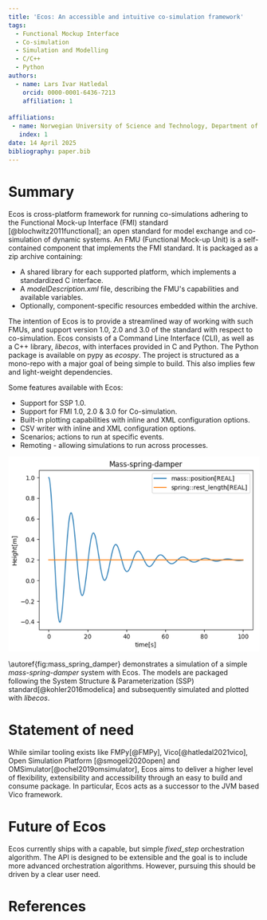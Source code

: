 ```yaml
---
title: 'Ecos: An accessible and intuitive co-simulation framework'
tags:
  - Functional Mockup Interface
  - Co-simulation
  - Simulation and Modelling
  - C/C++
  - Python
authors:
  - name: Lars Ivar Hatledal
    orcid: 0000-0001-6436-7213
    affiliation: 1

affiliations:
 - name: Norwegian University of Science and Technology, Department of ICT and Natural Sciences, Norway
   index: 1
date: 14 April 2025
bibliography: paper.bib
---
```


# Summary

Ecos is cross-platform framework for running co-simulations adhering to the Functional Mock-up Interface (FMI) standard [@blochwitz2011functional]; 
an open standard for model exchange and co-simulation of dynamic systems.
An FMU (Functional Mock-up Unit) is a self-contained component that implements the FMI standard.
It is packaged as a zip archive containing:
- A shared library for each supported platform, which implements a standardized C interface.
- A *modelDescription.xml* file, describing the FMU's capabilities and available variables.
- Optionally, component-specific resources embedded within the archive.

The intention of Ecos is to provide a streamlined way of working with such FMUs, and support version 1.0, 2.0 and 3.0 of the standard with respect to co-simulation.
Ecos consists of a Command Line Interface (CLI), as well as a C++ library, _libecos_, with interfaces provided in C and Python. The Python package is available on pypy as _ecospy_.
The project is structured as a mono-repo with a major goal of being simple to build. This also implies few and light-weight dependencies.

Some features available with Ecos:

* Support for SSP 1.0.
* Support for FMI 1.0, 2.0 & 3.0 for Co-simulation.
* Built-in plotting capabilities with inline and XML configuration options.
* CSV writer with inline and XML configuration options.
* Scenarios; actions to run at specific events.
* Remoting - allowing simulations to run across processes.

![Ecos provides post-simulation plotting facilities](figures/mass_spring_damper.png)

\autoref{fig:mass_spring_damper} demonstrates a simulation of a simple *mass-spring-damper* system with Ecos. 
The models are packaged following the System Structure & Parameterization (SSP) standard[@kohler2016modelica]
and subsequently simulated and plotted with _libecos_.


# Statement of need

While similar tooling exists like FMPy[@FMPy], Vico[@hatledal2021vico], Open Simulation Platform [@smogeli2020open] and OMSimulator[@ochel2019omsimulator], 
Ecos aims to deliver a higher level of flexibility, extensibility and accessibility through an easy to build and consume
package. In particular, Ecos acts as a successor to the JVM based Vico framework. 


# Future of Ecos

Ecos currently ships with a capable, but simple _fixed_step_ orchestration algorithm. 
The API is designed to be extensible and the goal is to include more advanced orchestration algorithms. 
However, pursuing this should be driven by a clear user need.


# References